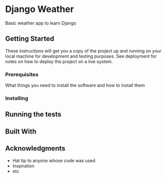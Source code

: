# Django Weather

Basic weather app to learn Django

## Getting Started

These instructions will get you a copy of the project up and running on your local machine for development and testing purposes. See deployment for notes on how to deploy the project on a live system.

### Prerequisites

What things you need to install the software and how to install them


### Installing


## Running the tests


## Built With


## Acknowledgments

* Hat tip to anyone whose code was used
* Inspiration
* etc
